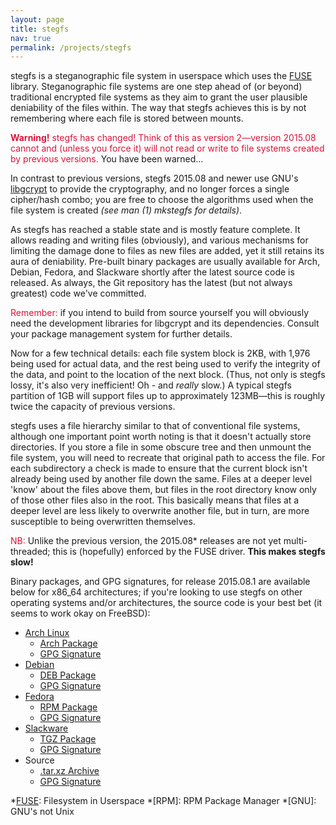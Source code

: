 ```yaml
---
layout: page
title: stegfs
nav: true
permalink: /projects/stegfs
---
```


stegfs is a steganographic file system in userspace which uses the [FUSE][] library. Steganographic file systems are one step ahead of (or beyond) traditional encrypted file systems as they aim to grant the user plausible deniability of the files within. The way that stegfs achieves this is by not remembering where each file is stored between mounts.

<span style="color:#dc143c;">**Warning!** stegfs has changed! Think of this as version 2&mdash;version 2015.08 cannot and (unless you force it) will not read or write to file systems created by previous versions.</span> You have been warned&hellip;

In contrast to previous versions, stegfs 2015.08 and newer use GNU's [libgcrypt] to provide the cryptography, and no longer forces a single cipher/hash combo; you are free to choose the algorithms used when the file system is created _(see man (1) mkstegfs for details)_.

As stegfs has reached a stable state and is mostly feature complete. It allows reading and writing files (obviously), and various mechanisms for limiting the damage done to files as new files are added, yet it still retains its aura of deniability. Pre-built binary packages are usually available for Arch, Debian, Fedora, and Slackware shortly after the latest source code is released. As always, the Git repository has the latest (but not always greatest) code we've committed.

<span style="color:#dc143c;">Remember:</span> if you intend to build from source yourself you will obviously need the development libraries for libgcrypt and its dependencies. Consult your package management system for further details.

Now for a few technical details: each file system block is 2KB, with 1,976 being used for actual data, and the rest being used to verify the integrity of the data, and point to the location of the next block.  (Thus, not only is stegfs lossy, it's also very inefficient! Oh - and _really_ slow.) A typical stegfs partition of 1GB will support files up to approximately 123MB&mdash;this is roughly twice the capacity of previous versions.

stegfs uses a file hierarchy similar to that of conventional file systems, although one important point worth noting is that it doesn't actually store directories. If you store a file in some obscure tree and then unmount the file system, you will need to recreate that original path to access the file. For each subdirectory a check is made to ensure that the current block isn't already being used by another file down the same. Files at a deeper level 'know' about the files above them, but files in the root directory know only of those other files also in the root. This basically means that files at a deeper level are less likely to overwrite another file, but in turn, are more susceptible to being overwritten themselves.

<span style="color:#dc143c;">NB:</span> Unlike the previous version, the 2015.08\* releases are not yet multi-threaded; this is (hopefully) enforced by the FUSE driver. **This makes stegfs slow!**

Binary packages, and GPG signatures, for release 2015.08.1 are available below for x86_64 architectures; if you're looking to use stegfs on other operating systems and/or architectures, the source code is your best bet (it seems to work okay on FreeBSD):

* [Arch Linux][]
  * [Arch Package][ap]
  * [GPG Signature][ag]
* [Debian][]
  * [DEB Package][dp]
  * [GPG Signature][dg]
* [Fedora][]
  * [RPM Package][fp]
  * [GPG Signature][fg]
* [Slackware][]
  * [TGZ Package][sp]
  * [GPG Signature][sg]
* Source
  * [.tar.xz Archive][zp]
  * [GPG Signature][zg]

[FUSE]: http://fuse.sourceforge.net
[libgcrypt]: http://www.gnu.org/software/libgcrypt/

[Arch Linux]: http://www.archlinux.org
[ap]: /downloads/stegfs/2015.08.1/stegfs-2015.08.1-1-x86_64.pkg.tar.xz
[ag]: /downloads/stegfs/2015.08.1/stegfs-2015.08.1-1-x86_64.pkg.tar.xz.asc

[Debian]: http://www.debian.org
[dp]: /downloads/stegfs/2015.08.1/stegfs_2015.08.1-1_amd64.deb
[dg]: /downloads/stegfs/2015.08.1/stegfs_2015.08.1-1_amd64.deb.asc

[Fedora]: http://fedoraproject.org
[fp]: /downloads/stegfs/2015.08.1/stegfs-2015.08.1-1.x86_64.rpm
[fg]: /downloads/stegfs/2015.08.1/stegfs-2015.08.1-1.x86_64.rpm.asc

[Slackware]: http://www.slackware.com
[sp]: /downloads/stegfs/2015.08.1/stegfs-2015.08.1-x86_64-1aa.tgz
[sg]: /downloads/stegfs/2015.08.1/stegfs-2015.08.1-x86_64-1aa.tgz.asc

[zp]: /downloads/stegfs/2015.08.1/stegfs-2015.08.1.tar.xz
[zg]: /downloads/stegfs/2015.08.1/stegfs-2015.08.1.tar.xz.asc

*[FUSE]: Filesystem in Userspace
*[RPM]: RPM Package Manager
*[GNU]: GNU's not Unix
